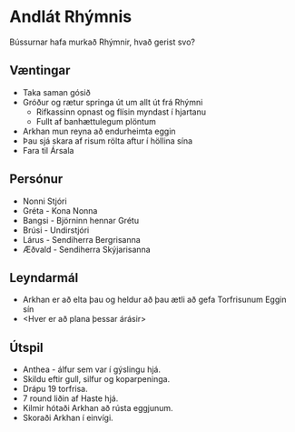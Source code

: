 # Andlát Rhýmnis

Bússurnar hafa murkað Rhýmnir, hvað gerist svo?

## Væntingar
- Taka saman gósið
- Gróður og rætur springa út um allt út frá Rhýmni
  - Rifkassinn opnast og flísin myndast í hjartanu
  - Fullt af banhættulegum plöntum
- Arkhan mun reyna að endurheimta eggin
- Þau sjá skara af risum rölta aftur í höllina sína
- Fara til Ársala

## Persónur 
- Nonni Stjóri
- Gréta - Kona Nonna
- Bangsi - Björninn hennar Grétu
- Brúsi - Undirstjóri
- Lárus - Sendiherra Bergrisanna
- Æðvald - Sendiherra Skýjarisanna

## Leyndarmál
- Arkhan er að elta þau og heldur að þau ætli að gefa Torfrisunum Eggin sín
- <Hver er að plana þessar árásir>


## Útspil
- Anthea - álfur sem var í gýslingu hjá.
- Skildu eftir gull, silfur og koparpeninga.
- Drápu 19 torfrisa.
- 7 round liðin af Haste hjá.
- Kilmir hótaði Arkhan að rústa eggjunum.
- Skoraði Arkhan í einvígi.